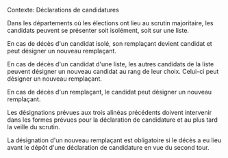 Contexte: Déclarations de candidatures

Dans les départements où les élections ont lieu au scrutin majoritaire, les candidats peuvent se présenter soit isolément, soit sur une liste.

En cas de décès d'un candidat isolé, son remplaçant devient candidat et peut désigner un nouveau remplaçant.

En cas de décès d'un candidat d'une liste, les autres candidats de la liste peuvent désigner un nouveau candidat au rang de leur choix. Celui-ci peut désigner un nouveau remplaçant.

En cas de décès d'un remplaçant, le candidat peut désigner un nouveau remplaçant.

Les désignations prévues aux trois alinéas précédents doivent intervenir dans les formes prévues pour la déclaration de candidature et au plus tard la veille du scrutin.

La désignation d'un nouveau remplaçant est obligatoire si le décès a eu lieu avant le dépôt d'une déclaration de candidature en vue du second tour.